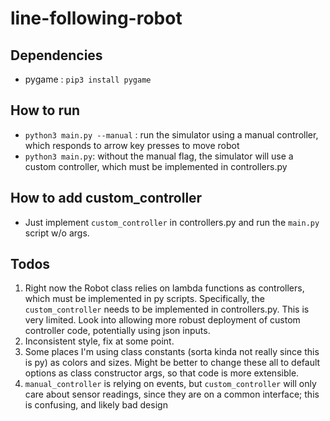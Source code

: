 # line-following-robot

## Dependencies
- pygame : `pip3 install pygame`

## How to run
- `python3 main.py --manual` : run the simulator using a manual controller, which responds to arrow key presses to move robot
- `python3 main.py`: without the manual flag, the simulator will use a custom controller, which must be implemented in controllers.py

## How to add custom_controller
- Just implement `custom_controller` in controllers.py and run the `main.py` script w/o args. 

## Todos
1. Right now the Robot class relies on lambda functions as controllers, which must be implemented in py scripts. Specifically, the `custom_controller` needs to be implemented in controllers.py. This is very limited. Look into allowing more robust deployment of custom controller code, potentially using json inputs.
2. Inconsistent style, fix at some point.
3. Some places I'm using class constants (sorta kinda not really since this is py) as colors and sizes. Might be better to change these all to default options as class constructor args, so that code is more extensible. 
4. `manual_controller` is relying on events, but `custom_controller` will only care about sensor readings, since they are on a common interface; this is confusing, and likely bad design